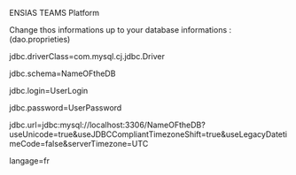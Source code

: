 ENSIAS TEAMS Platform

Change thos informations up to your database informations : (dao.proprieties)

jdbc.driverClass=com.mysql.cj.jdbc.Driver

jdbc.schema=NameOFtheDB

jdbc.login=UserLogin

jdbc.password=UserPassword

jdbc.url=jdbc:mysql://localhost:3306/NameOFtheDB?useUnicode=true&useJDBCCompliantTimezoneShift=true&useLegacyDatetimeCode=false&serverTimezone=UTC

langage=fr
